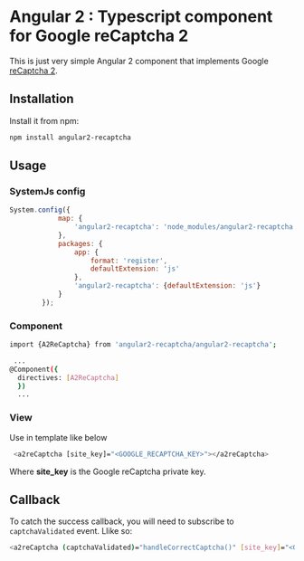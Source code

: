 # Angular 2 : Typescript component for Google reCaptcha 2

This is just very simple Angular 2 component that implements Google [reCaptcha 2](https://www.google.com/recaptcha/intro/index.html).

Installation
--------------------------------------

Install it from npm:

```bash
npm install angular2-recaptcha
```

Usage
--------------------------------------

### SystemJs config

```js
System.config({
            map: {
                'angular2-recaptcha': 'node_modules/angular2-recaptcha'
            },
            packages: {
                app: {
                    format: 'register',
                    defaultExtension: 'js'
                },
                'angular2-recaptcha': {defaultExtension: 'js'}
            }
        });
```

### Component

```bash
import {A2ReCaptcha} from 'angular2-recaptcha/angular2-recaptcha';
```

```bash
 ...
@Component({
  directives: [A2ReCaptcha]
  })
  ...
```

### View

Use in template like below

```bash
 <a2reCaptcha [site_key]="<GOOGLE_RECAPTCHA_KEY>"></a2reCaptcha>
```

Where **site_key** is the Google reCaptcha private key.

## Callback

To catch the success callback, you will need to subscribe to `captchaValidated` event. Llike so:

```bash
<a2reCaptcha (captchaValidated)="handleCorrectCaptcha()" [site_key]="<GOOGLE_RECAPTCHA_KEY>"></a2reCaptcha>
```
